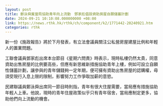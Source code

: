 ```yaml
---
layout: post
title: 鄭泳舜冀當局協助青年向上流動　鄧家彪倡設資助房屋自願儲蓄計劃
date: 2024-09-21 10:10:08.000000000 +08:00
link: https://news.rthk.hk/rthk/ch/component/k2/1771442-20240921.htm
categories: rthk
---
```


新一份《施政報告》將於下月發表，有立法會議員關注公私營房屋建屋比例和年輕人的置業問題。

工聯會議員鄧家彪出席本台節目《星期六問責》時表示，現時私樓仍然太貴，同意資助出售房屋的比例要高些，但應有新思維新措施協助青年上樓，例如可設立自願性儲蓄計劃，讓參與的青年儲錢夠一定年期，便可擁有資助出售房屋的認購權，毋須受現行入息上限的限制，影響努力工作爭取加薪的意慾。

民建聯議員鄭泳舜出席同一節目時則指，青年有很大住屋需要，當局應有措施協助年輕人上車。他說，現時的青年住屋政策似乎只有青年宿舍，當局應制定更多，協助他們向上流動的機會。
